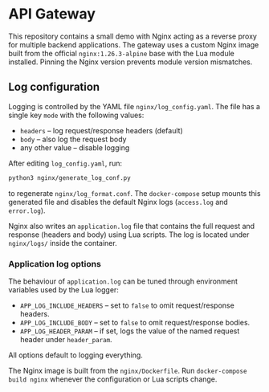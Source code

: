 # API Gateway

This repository contains a small demo with Nginx acting as a reverse proxy for multiple backend applications. The gateway uses a custom Nginx image built from the official `nginx:1.26.3-alpine` base with the Lua module installed. Pinning the Nginx version prevents module version mismatches.

## Log configuration

Logging is controlled by the YAML file `nginx/log_config.yaml`. The file has a single key `mode` with the following values:

- `headers` – log request/response headers (default)
- `body` – also log the request body
- any other value – disable logging

After editing `log_config.yaml`, run:

```bash
python3 nginx/generate_log_conf.py
```

to regenerate `nginx/log_format.conf`. The `docker-compose` setup mounts this generated file and disables the default Nginx logs (`access.log` and `error.log`).

Nginx also writes an `application.log` file that contains the full request and response (headers and body) using Lua scripts. The log is located under `nginx/logs/` inside the container.

### Application log options

The behaviour of `application.log` can be tuned through environment variables used by
the Lua logger:

* `APP_LOG_INCLUDE_HEADERS` – set to `false` to omit request/response headers.
* `APP_LOG_INCLUDE_BODY` – set to `false` to omit request/response bodies.
* `APP_LOG_HEADER_PARAM` – if set, logs the value of the named request header under `header_param`.

All options default to logging everything.

The Nginx image is built from the `nginx/Dockerfile`. Run `docker-compose build nginx` whenever the configuration or Lua scripts change.
